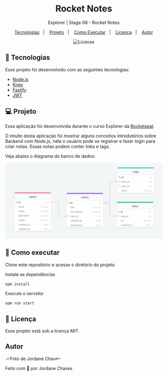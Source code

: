 <h1 align="center">Rocket Notes</h1>

<p align="center">Explorer | Stage 08 - Rocket Notes</p>

<p align="center">
  <a href="#-tecnologias">Tecnologias</a>&nbsp;&nbsp;&nbsp;|&nbsp;&nbsp;&nbsp;
  <a href="#-projeto">Projeto</a>&nbsp;&nbsp;&nbsp;|&nbsp;&nbsp;&nbsp;
  <a href="#-como-executar">Como Executar</a>&nbsp;&nbsp;&nbsp;|&nbsp;&nbsp;&nbsp;
  <a href="#-licença">Licença</a>&nbsp;&nbsp;&nbsp;|&nbsp;&nbsp;&nbsp;
  <a href="#autor">Autor</a>
</p>

<p align="center">
  <img alt="License" src="https://img.shields.io/static/v1?label=license&message=MIT&color=49AA26&labelColor=000000">
</p>

## 🚀 Tecnologias

Esse projeto foi desenvolvido com as seguintes tecnologias:

- [Node.js](https://nodejs.org/en)
- [Knex](https://knexjs.org/)
- [Fastify](https://fastify.io/)
- [JWT](https://jwt.io/)

## 💻 Projeto

Essa aplicação foi desenvolvida durante o curso Explorer da [Rocketseat](https://www.rocketseat.com.br/).

O intuito desta aplicação foi mostrar alguns conceitos introdutórios sobre Backend com Node.js, nela o usuário pode se registrar e fazer login para criar notas. Essas notas podem conter links e tags.

Veja abaixo o diagrama do banco de dados:

<p align="center">
  <img alt="Diagrama do banco de dados" src="./.github/diagram.png" />
</p>

## 🎲 Como executar

Clone este repositório e acesse o diretório do projeto

Instale as dependências

```bash
npm install
```

Execute o servidor

```bash
npm run start
```

## 📝 Licença

Esse projeto está sob a licença MIT.

## Autor

<img
  style="border-radius: 50%;"
  src="https://avatars.githubusercontent.com/jordane-chaves"
  width="100px;"
  title="Foto de Jordane Chaves"
  alt="Foto de Jordane Chaves"
/>
<br>

Feito com 💜 por Jordane Chaves
